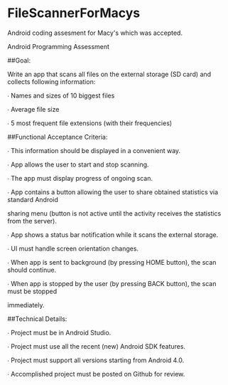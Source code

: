 # FileScannerForMacys
Android coding assesment for Macy's which was accepted.

Android Programming Assessment

##Goal:

Write an app that scans all files on the external storage (SD card) and collects following information:

∙ Names and sizes of 10 biggest files

∙ Average file size

∙ 5 most frequent file extensions (with their frequencies)

##Functional Acceptance Criteria:

∙ This information should be displayed in a convenient way.

∙ App allows the user to start and stop scanning.

∙ The app must display progress of ongoing scan.

∙ App contains a button allowing the user to share obtained statistics via standard Android

sharing menu (button is not active until the activity receives the statistics from the server).

∙ App shows a status bar notification while it scans the external storage.

∙ UI must handle screen orientation changes.

∙ When app is sent to background (by pressing HOME button), the scan should continue.

∙ When app is stopped by the user (by pressing BACK button), the scan must be stopped

immediately.

##Technical Details:

∙ Project must be in Android Studio.

∙ Project must use all the recent (new) Android SDK features.

∙ Project must support all versions starting from Android 4.0.

∙ Accomplished project must be posted on Github for review.



